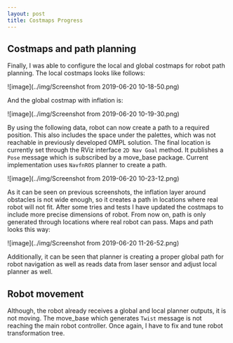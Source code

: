 ```yaml
---
layout: post
title: Costmaps Progress
---
```


## Costmaps and path planning

Finally, I was able to configure the local and global costmaps for robot path planning. The local costmaps looks like follows:

![image](../img/Screenshot from 2019-06-20 10-18-50.png)

And the global costmap with inflation is:

![image](../img/Screenshot from 2019-06-20 10-19-30.png)

By using the following data, robot can now create a path to a required position. This also includes the space under the palettes, which was not reachable in previously developed OMPL solution. 
The final location is currently set through the RViz interface ```2D Nav Goal``` method. It publishes a ```Pose``` message which is subscribed by a move_base package. Current implementation uses ```NavfnROS``` planner to create a path.

![image](../img/Screenshot from 2019-06-20 10-23-12.png)

As it can be seen on previous screenshots, the inflation layer around obstacles is not wide enough, so it creates a path in locations where real robot will not fit. After some tries and tests I have updated the costmaps to include more precise dimensions of robot. From now on, path is only generated through locations where real robot can pass. Maps and path looks this way:

![image](../img/Screenshot from 2019-06-20 11-26-52.png)

Additionally, it can be seen that planner is creating a proper global path for robot navigation as well as reads data from laser sensor and adjust local planner as well.

## Robot movement

Although, the robot already receives a global and local planner outputs, it is not moving. The move_base which generates ```Twist``` message is not reaching the main robot controller. Once again, I have to fix and tune robot transformation tree.